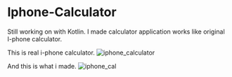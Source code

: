 # Iphone-Calculator
Still working on with Kotlin.
I made calculator application works like original I-phone calculator.

This is real i-phone calculator.
![iphone_calculator](https://user-images.githubusercontent.com/70897603/134314492-d90275f6-ed14-47a9-b560-79d8218d8442.gif)


And this is what i made.
![iphone_cal](https://user-images.githubusercontent.com/70897603/134313605-e1b967a5-82b2-401b-bf72-05c36dc30b51.gif)
